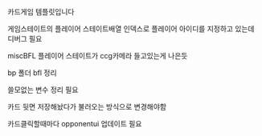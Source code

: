 카드게임 템플릿입니다

게임스테이트의 플레이어 스테이트배열 인덱스로 플레이어 아이디를 지정하고 있는데 디버그 필요

miscBFL
플레이어 스테이트가 ccg카메라 들고있는게 나은듯

bp 폴더 bfl 정리

쓸모없는 변수 정리 필요

카드 뒷면 저장해놨다가 불러오는 방식으로 변경해야함

카드클릭할때마다 opponentui 업데이트 필요